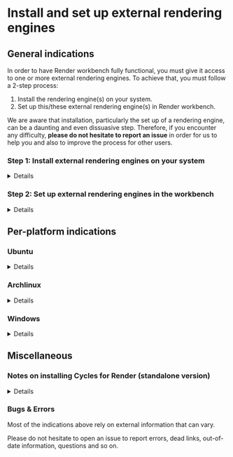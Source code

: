 # Install and set up external rendering engines


## General indications

In order to have Render workbench fully functional, you must give it access to one
or more external rendering engines. To achieve that, you must follow a 2-step process:
1. Install the rendering engine(s) on your system.
2. Set up this/these external rendering engine(s) in Render workbench.

We are aware that installation, particularly the set up of a rendering engine, can be
a daunting and even dissuasive step.
Therefore, if you encounter any difficulty, **please do not hesitate to report an issue** in order
for us to help you and also to improve the process for other users.



### Step 1: Install external rendering engines on your system

<details>

To use Render Workbench, you must first install one of the supported rendering
engines on your system.

At the moment, the following engines are supported:

* [Pov-Ray](https://www.povray.org/)
* [LuxCoreRender](https://luxcorerender.org/)
* [Appleseed](https://appleseedhq.net)
* [Blender Cycles](https://www.cycles-renderer.org/) ( [standalone](https://github.com/blender/cycles) )
* [Intel Ospray Studio](http://www.ospray.org/ospray_studio)
* [Pbrt v4](https://www.pbrt.org) (experimental)

The precise installation procedure for each of those engines should be first
searched on their respective websites.
However, you will find below some indications for a few platforms.

After installing, it is recommended to make sure your rendering engine is fully
functional: test scenes are usually provided with the renderer for that
purpose, please refer to its documentation.

You'll also find a 'Test' button on the settings screen for each renderer,
so you can make sure that the settings you've entered for a renderer make sense for Render Workbench.

</details>


### Step 2: Set up external rendering engines in the workbench

<details>
Once you have a rendering engine installed on your system, you have to set it
up in the workbench.

Each renderer has some configurations to be set in `Edit > Preferences >
Render` before being able to use it.

<img src=./preferences.jpg alt="Preferences" title="Renderers settings">

At least, you must fill in the **path to your renderer executable**, in the
corresponding section. This is a **mandatory** step, otherwise the workbench
will not be able to run the engine when required. Some renderers may provide
two flavours of their engine: a command-line and a GUI; in which case you
should fill in both.

Optionally, you may want to add some command-line parameters (for instance, to
activate GPU rendering, or to specify halt conditions etc.: see your renderer's
documentation) to renderer invocation. In that case, you can use the dedicated
field 'Render parameters' in your renderer section.

Optionally as well, you can set a few renderer-wide parameters:
* `Prefix`: A prefix that can be added before the renderer executable
  invocation.  This is useful, for example, to add environment variables or run
  the renderer inside a GPU switcher such as primusrun or optirun on Linux.
  This parameter is fully optional and can be left empty if not needed.
* `Default render width`, `default render height`: the default dimensions of
  the rendering output. Default values are 800x600 and can be left as-is if no
  special dimensions are required.

[comment]: # (We should add a small script to test installation...)

</details>

## Per-platform indications


### Ubuntu

<details>

#### Povray
<ins>Install</ins><br>
Povray is in the repo, so just do it the simple way:
`sudo apt install povray`

<ins>Set up</ins><br>
In workbench settings, enter `/usr/bin/povray` in 'PovRay executable path'.

#### LuxCoreRender - UI only
*Caveat: this install is easier (and lighter), but you won't be able to run
Luxcorerender in batch mode*

<ins>Install</ins><br>
Download Luxcore binaries package from website, with this link:
[Standalone release v2.6](https://github.com/LuxCoreRender/LuxCore/releases/download/luxcorerender_v2.6/luxcorerender-v2.6-linux64.tar.bz2)

Choose a target directory for the application. Let's call it `<appdir>`.

Unzip the downloaded package file into `<appdir>`

<ins>Set up</ins><br>
In workbench settings:
- Leave 'LuxCore command (cli) path' blank.
- Enter `<appdir>/LuxCore/luxcoreui` in 'LuxCore UI path'


#### LuxCoreRender - Full (UI & batch)

<ins>Install</ins><br>
Download Luxcore binaries package from website, with this link:
[LuxCore API SDK release v2.6](https://github.com/LuxCoreRender/LuxCore/releases/download/luxcorerender_v2.6/luxcorerender-v2.6-linux64-sdk.tar.bz2)


Choose a target directory for the application. We'll call it `<appdir>`.

Unzip the downloaded package file into `<appdir>`

Copy all the files in `<appdir>/LuxCore-sdk/lib/` to `<appdir>/LuxCore-sdk/bin/`.
*Very important:* If you miss this step, you'll get some fatal "cannot open shared object file: No such file or directory" messages...

<ins>Set up</ins><br>
In workbench settings:
- Enter `<appdir>/LuxCore-sdk/bin/luxcoreconsole` in 'LuxCore command (cli) path'
- Enter `<appdir>/LuxCore-sdk/bin/luxcoreui` in 'LuxCore UI path'


#### Appleseed

<ins>Install</ins><br>
Download Appleseed binaries package from website, with this link:
[Appleseed for Linux](https://github.com/appleseedhq/appleseed/releases/download/2.1.0-beta/appleseed-2.1.0-beta-0-g015adb503-linux64-gcc74.zip)

Choose a target directory for the application. We'll call it `<appdir>`.

Unzip the downloaded package file into `<appdir>`

Install Python 2.7 library
`sudo apt install libpython2.7`
*(Very important)*

<ins>Set up</ins><br>
In workbench settings:
- Enter `<appdir>/appleseed/bin/appleseed.cli` in 'Appleseed command (cli) path'
- Enter `<appdir>/appleseed/bin/appleseed.studio` in 'Appleseed Studio path'


#### Ospray Studio

<ins>Install</ins><br>
Download Ospray Studio binaries package from website, with this link:
[Ospray Studio for Linux](https://github.com/ospray/ospray_studio/releases/download/v0.12.1/ospray_studio-0.12.1.x86_64.linux.tar.gz)

Choose a target directory for the application. We'll call it `<appdir>`.

Unzip the downloaded file into `<appdir>`

<ins>Set up</ins><br>
In workbench settings:
- Enter `<appdir>/ospray_studio-0.12.1.x86_64.linux/bin/ospStudio` in 'OspStudio executable path'

#### Cycles standalone
Cycles standalone has to be compiled from sources. See https://github.com/blender/cycles

Warning: Installing Cycles standalone from sources can be tricky and time-consuming, see below. You'll be warned...


#### Pbrt
Pbrt has to be compiled from sources. See https://github.com/mmp/pbrt-v4

</details>


### Archlinux

<details>

In Archlinux, all renderers have been packaged, either in official repositories or in AUR.

There is just a point of attention: for a given renderer, it can exist several packages in AUR (version, -git etc.)
and not all will fit correctly.
The following array gathers the recommended packages and the corresponding workbench settings:

| Renderer      | Repo          | Package               | Workbench Settings||
| ---           | ---           | ---                   | ---| --- |
| Povray  	| Official  	| `povray`  		| PovRay executable path:                                   | `/usr/bin/povray`				|
| LuxCore  	| AUR  		| `luxcorerender` 	| LuxCore command (cli) path: <br> LuxCore UI path: | `/usr/bin/luxcoreconsole` <br> `/usr/bin/luxcoreui` |
| Appleseed  	| AUR  		| `appleseed-git`  	| Appleseed command (cli) path: <br /> Appleseed Studio path: | `/usr/bin/appleseed.cli` <br /> `/usr/bin/appleseed.studio`|
| Ospray  	| AUR  		| `ospray-studio`  	| OspStudio executable path: | `/usr/bin/ospStudio` |
| Cycles  	| AUR  		| `cycles-standalone`	| Cycles executable path: | `/usr/bin/cycles`|
| Pbrt  	| AUR  		| `pbrt-v4-git`   	| Pbrt executable path: | `/usr/bin/pbrt`|

</details>



### Windows

<details>

#### Povray

<ins>Install</ins><br>
Download Povray 3.7 installer: https://www.povray.org/ftp/pub/povray/Official/povwin-3.7-agpl3-setup.exe

Run Povray installer.


<ins>Set up</ins><br>
Look for `pvengine64.exe` on your system. In Render settings, fill 'PovRay executable path' with `<path/to/pvengine64.exe>`

#### LuxCoreRender

<ins>Install</ins><br>
Download Luxcore binaries package from website, with this link:
[LuxCore API SDK release v2.6](https://github.com/LuxCoreRender/LuxCore/releases/download/luxcorerender_v2.6/luxcorerender-v2.6-win64-sdk.zip)

Choose a target directory for the application. We'll call it `<appdir>`.

Unzip the downloaded package file into `<appdir>`

As stated in Download page (https://luxcorerender.org/download/):<br>
<q>All Windows executables require the Visual C++ Redistributable Packages for
VS 2017 and Intel C++ redistributable.</q><br>
_Please check your system meets those requirements, or update it accordingly._

<ins>Set up</ins><br>
In workbench settings:
- Enter `<appdir>/luxcorerender-v2.6-win64-sdk/bin/luxcoreconsole.exe` in 'LuxCore command (cli) path'
- Enter `<appdir>/luxcorerender-v2.6-win64-sdk/bin/luxcoreui.exe` in 'LuxCore UI path'


#### Appleseed

<ins>Install</ins><br>
Download Appleseed binaries package from website, with this link:
[Appleseed for Windows](https://github.com/appleseedhq/appleseed/releases/download/2.1.0-beta/appleseed-2.1.0-beta-0-g015adb503-win64-vc141.zip)

Choose a target directory for the application. We'll call it `<appdir>`.

Unzip the downloaded package file into `<appdir>`

<ins>Set up</ins><br>
In workbench settings:
- Enter `<appdir>/appleseed/bin/appleseed.cli.exe` in 'Appleseed command (cli) path'
- Enter `<appdir>/appleseed/bin/appleseed.studio.exe` in 'Appleseed Studio path'

#### Ospray Studio
<ins>Install</ins><br>
Download Ospray Studio installer: https://github.com/ospray/ospray_studio/releases/download/v0.12.1/ospray_studio-0.12.1.x86_64.windows.msi

Run Ospray Installer

<ins>Set up</ins><br>
Look for `ospStudio.exe` on your system. In Render settings, fill 'OspStudio executable path' with `<path/to/ospStudio.exe>`

#### Cycles standalone
Users @MisterMakerNL and @metalex201 provide precompiled versions, many thanks to them: <br>
https://github.com/metalex201/Cycles-standalone-windows-build. [4.0.0] <br>
https://github.com/MisterMakerNL/Cycles-stand-alone-windows-build. [1.13.4] <br>

Download the repository as a zip, unzip to a target directory and enter the path to binary to 'Cycles (standalone) executable path' field.

In other cases, for instance for those who like challenges, Cycles standalone can be compiled from sources, from here: https://github.com/blender/cycles <br>
Compiling Cycles standalone from sources can be tricky and time-consuming; it is recommended to stick to precompiled versions - you'll be warned. <br>

#### Pbrt
Pbrt has to be compiled from sources. See https://github.com/mmp/pbrt-v4

</details>

## Miscellaneous

### Notes on installing Cycles for Render (standalone version)
<details>

To use Cycles renderer with Render workbench, you need a standalone version of
Cycles, named *Cycles Standalone*. This version is distinct from the one
embedded in Blender. You will find some more information about *Cycles
Standalone* in the dedicated Blender [wiki
page](https://wiki.blender.org/wiki/Source/Render/Cycles/Standalone).

No precompiled binaries are provided by Blender team in standard environments.

In several environments, however, you'll be able to find such binaries,
on the initiatives of advanced users (thanks to them!): see per-platform instructions above.

Mac OS Big Sur users may also find some valuable instructions [here](https://vectronic.io/posts/building-freecad-on-macos-big-sur/#install-cycles-standalone).

In other cases, *Cycles Standalone* may require compilation from sources.
Sources and compilation instructions can be found
[here](https://projects.blender.org/blender/cycles/src/branch/main/BUILDING.md).

As an alternative, in the (fairly rare) case you already compile Blender by
yourself, you can enable `WITH_CYCLES_STANDALONE` and
`WITH_CYCLES_STANDALONE_GUI` in cmake variables (I also had to add `-lGLU` to
`CMAKE_EXE_LINKER_FLAGS`) before your build process. You will then get a
separate 'cycles' executable compiled together with Blender.

*Caveat: Compiling Cycles Standalone can be tricky and time-consuming.
If you don't have access to binaries, but if you have no taste for poorly
documented installation procedures or if you have no time to waste, you
should rather consider using Appleseed, LuxCoreRender or Ospray, which both provide
ready-to-use binaries for many platforms, along with excellent rendering features.*



</details>

### Bugs & Errors

Most of the indications above rely on external information that can vary.

Please do not hesitate to open an issue to report errors, dead links, out-of-date information, questions and so on.

</details>
